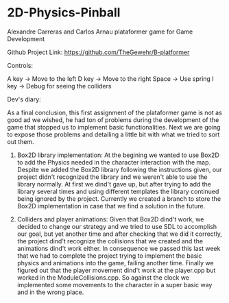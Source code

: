 # 2D-Physics-Pinball
 Alexandre Carreras and Carlos Arnau plataformer game for Game Development

 Github Project Link:
 https://github.com/TheGewehr/B-platformer


 Controls:

 A key -> Move to the left
 D key -> Move to the right
 Space -> Use spring
 I key -> Debug for seeing the colliders


Dev's diary:

As a final conclusion, this first assignment of the plataformer game is not as good ad we wished, he had ton of problems during the development of the game that stopped us to implement basic functionalities. Next we are going to expose those problems and detailing a little bit with what we tried to sort out them.

1. Box2D library implementation: At the begining we wanted to use Box2D to add the Physics needed in the character interaction with the map. Despite we added the Box2D library following the instructions given, our project didn't recognized the library and we weren't able to use the library normally. At first we dind't gave up, but after trying to add the library several times and using different templates the library continued being ignored by the project. Currently we created a branch to store the Box2D implementation in case that we find a solution in the future.

2. Colliders and player animations: Given that Box2D dind't work, we decided to change our strategy and we tried to use SDL to accomplish our goal, but yet another time and after checking that we did it correctly, the project dind't recognize the collisions that we created and the animations dind't work either. 
In consequence we passed this last week that we had to complete the project trying to implement the basic physics and animations into the game, failing another time. Finally we figured out that the player movement dind't work at the player.cpp but worked in the ModuleCollisions.cpp. So against the clock we implemented some movements to the character in a super basic way and in the wrong place.
